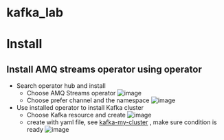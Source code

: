 # kafka_lab

# Install

## Install AMQ streams operator using operator

* Search operator hub and install
  * Choose AMQ Streams operator
    ![image](https://user-images.githubusercontent.com/58408898/132277757-daa0d56d-8054-4898-8027-727eeaf89655.png)
  * Choose prefer channel and the namespace
    ![image](https://user-images.githubusercontent.com/58408898/132279495-6517bb00-1e3a-494c-9175-669e9391b131.png)
* Use installed operator to install Kafka cluster
  * Choose Kafka resource and create
    ![image](https://user-images.githubusercontent.com/58408898/132279765-2e403ba4-a9b8-4b45-91df-5299d9f66187.png)
  * create with yaml file, see [kafka-my-cluster](https://github.com/snowfish424/kafka_lab/edit/main/install/kafka-my-cluster.yaml) , make sure condition is ready
    ![image](https://user-images.githubusercontent.com/58408898/132281401-9f5fcb87-7b4d-4be5-bea5-d0b82aac9a72.png)
 
